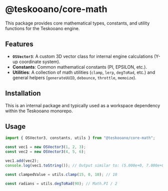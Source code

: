 # @teskooano/core-math

This package provides core mathematical types, constants, and utility functions for the Teskooano engine.

## Features

- **`OSVector3`**: A custom 3D vector class for internal engine calculations (Y-up coordinate system).
- **Constants**: Common mathematical constants (PI, EPSILON, etc.).
- **Utilities**: A collection of math utilities (`clamp`, `lerp`, `degToRad`, etc.) and general helpers (`generateUUID`, `debounce`, `throttle`, `memoize`).

## Installation

This is an internal package and typically used as a workspace dependency within the Teskooano monorepo.

## Usage

```typescript
import { OSVector3, constants, utils } from "@teskooano/core-math";

const vec1 = new OSVector3(1, 2, 3);
const vec2 = new OSVector3(4, 5, 6);

vec1.add(vec2);
console.log(vec1.toString()); // Output similar to: (5.000e+0, 7.000e+0, 9.000e+0)

const clampedValue = utils.clamp(15, 0, 10); // 10

const radians = utils.degToRad(90); // Math.PI / 2
```
